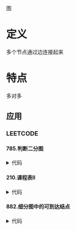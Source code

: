 图

# 定义 #
多个节点通过边连接起来

# 特点 #
多对多

## 应用 ##
### LEETCODE ###
#### 785.判断二分图 ####
<details>
<summary>代码</summary>
<pre>
<code>
</code>
</pre>
</details>

#### 210.课程表II ####
<details>
<summary>代码</summary>
<pre>
<code>
</code>
</pre>
</details>

#### 882.细分图中的可到达结点 ####
<details>
<summary>代码</summary>
<pre>
<code>
</code>
</pre>
</details>